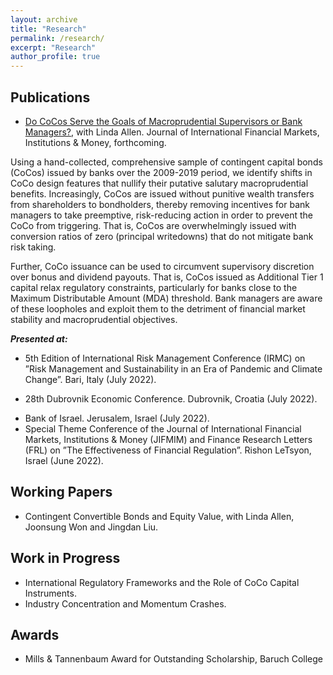 ```yaml
---
layout: archive
title: "Research"
permalink: /research/
excerpt: "Research"
author_profile: true
---
```

## Publications
- [Do CoCos Serve the Goals of Macroprudential Supervisors or Bank Managers?](https://papers.ssrn.com/sol3/papers.cfm?abstract_id=4218062), with Linda Allen. Journal of International Financial Markets, Institutions & Money, forthcoming.

Using a hand-collected, comprehensive sample of contingent capital bonds (CoCos) issued by banks over the 2009-2019 period, we identify shifts in CoCo design features
that nullify their putative salutary macroprudential benefits. Increasingly, CoCos are issued without punitive wealth transfers from shareholders to bondholders, thereby 
removing incentives for bank managers to take preemptive, risk-reducing action in order to prevent the CoCo from triggering. That is, CoCos are overwhelmingly issued with conversion ratios of zero (principal writedowns) that do not mitigate bank risk taking. 

Further, CoCo issuance can be used to circumvent supervisory discretion over bonus and dividend payouts. That is, CoCos issued as Additional Tier 1 capital relax regulatory constraints, particularly for banks close to the Maximum Distributable Amount (MDA) threshold. Bank managers are aware of these loopholes and exploit them to
the detriment of financial market stability and macroprudential objectives.

***Presented at:*** 
- 5th Edition of International Risk Management Conference (IRMC) on ”Risk Management and Sustainability in an Era of Pandemic and Climate Change”. Bari, Italy (July 2022).
* 28th Dubrovnik Economic Conference. Dubrovnik, Croatia (July 2022).
- Bank of Israel. Jerusalem, Israel (July 2022).
- Special Theme Conference of the Journal of International Financial Markets, Institutions & Money (JIFMIM) and Finance Research Letters (FRL) on ”The Effectiveness of Financial Regulation”. Rishon LeTsyon, Israel (June 2022).

## Working Papers
- Contingent Convertible Bonds and Equity Value, with Linda Allen, Joonsung Won and Jingdan Liu.

## Work in Progress
- International Regulatory Frameworks and the Role of CoCo Capital Instruments.
- Industry Concentration and Momentum Crashes.


## Awards
-  Mills & Tannenbaum Award for Outstanding Scholarship, Baruch College

